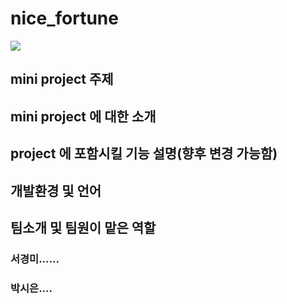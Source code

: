 # nice_fortune

 <img src="https://user-images.githubusercontent.com/101008862/236654506-cafa2cb2-3c6d-4244-ada0-03a7b35d0130.jpg">

## mini project 주제

## mini project 에 대한 소개


## project 에 포함시킬 기능 설명(향후 변경 가능함)

## 개발환경 및 언어

## 팀소개 및 팀원이 맡은 역할
### 서경미......
### 박시은....

